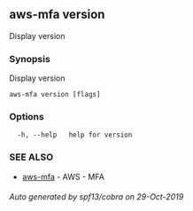 ## aws-mfa version

Display version

### Synopsis

Display version

```
aws-mfa version [flags]
```

### Options

```
  -h, --help   help for version
```

### SEE ALSO

* [aws-mfa](aws-mfa.md)	 - AWS - MFA

###### Auto generated by spf13/cobra on 29-Oct-2019
